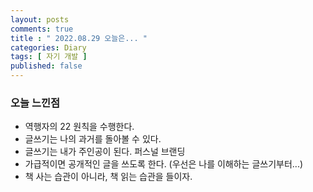 ```yaml
---
layout: posts
comments: true
title : " 2022.08.29 오늘은... "
categories: Diary
tags: [ 자기 개발 ]
published: false
---
```


### 오늘 느낀점
- 역행자의 22 원칙을 수행한다.
- 글쓰기는 나의 과거를 돌아볼 수 있다.
- 글쓰기는 내가 주인공이 된다. 퍼스널 브랜딩
- 가급적이면 공개적인 글을 쓰도록 한다. (우선은 나를 이해하는 글쓰기부터...)
- 책 사는 습관이 아니라, 책 읽는 습관을 들이자. 

